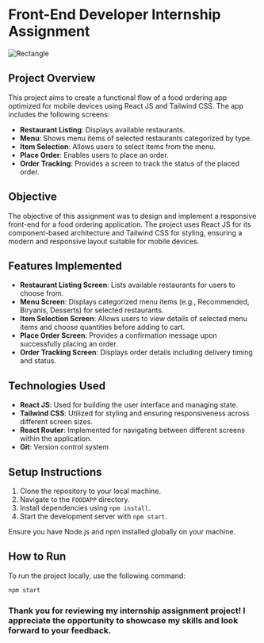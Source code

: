 # Front-End Developer Internship Assignment

![Rectangle](https://github.com/Banda-Manjunatha/Alfred-Assignment/assets/149859907/bde7a91b-45e6-4f06-a41c-7d10b6e41429)



## Project Overview

This project aims to create a functional flow of a food ordering app optimized for mobile devices using React JS and Tailwind CSS. The app includes the following screens:

- **Restaurant Listing**: Displays available restaurants.
- **Menu**: Shows menu items of selected restaurants categorized by type.
- **Item Selection**: Allows users to select items from the menu.
- **Place Order**: Enables users to place an order.
- **Order Tracking**: Provides a screen to track the status of the placed order.

## Objective

The objective of this assignment was to design and implement a responsive front-end for a food ordering application. The project uses React JS for its component-based architecture and Tailwind CSS for styling, ensuring a modern and responsive layout suitable for mobile devices.

## Features Implemented

- **Restaurant Listing Screen**: Lists available restaurants for users to choose from.
- **Menu Screen**: Displays categorized menu items (e.g., Recommended, Biryanis, Desserts) for selected restaurants.
- **Item Selection Screen**: Allows users to view details of selected menu items and choose quantities before adding to cart.
- **Place Order Screen**: Provides a confirmation message upon successfully placing an order.
- **Order Tracking Screen**: Displays order details including delivery timing and status.

## Technologies Used

- **React JS**: Used for building the user interface and managing state.
- **Tailwind CSS**: Utilized for styling and ensuring responsiveness across different screen sizes.
- **React Router**: Implemented for navigating between different screens within the application.
- **Git**: Version control system

## Setup Instructions

1. Clone the repository to your local machine.
2. Navigate to the `FOODAPP` directory.
3. Install dependencies using `npm install`.
4. Start the development server with `npm start`.

Ensure you have Node.js and npm installed globally on your machine.

## How to Run

To run the project locally, use the following command:

```bash
npm start
```

### Thank you for reviewing my internship assignment project! I appreciate the opportunity to showcase my skills and look forward to your feedback.
